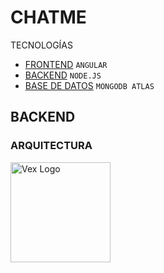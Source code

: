 # CHATME
TECNOLOGÍAS
* [FRONTEND](https://github.com/RoxiLi/proyectos-angularjs/edit/main/README.md##Terapol) `ANGULAR` 
* [BACKEND](https://github.com/RoxiLi/proyectos-angularjs/edit/main/README.md##Terapol) `NODE.JS` 
* [BASE DE DATOS](https://github.com/RoxiLi/proyectos-angularjs/edit/main/README.md##Terapol) `MONGODB ATLAS` 

## BACKEND
### ARQUITECTURA
 <img  height="160px"  width="160px"  style="float: left;"  src="https://upload.wikimedia.org/wikipedia/commons/c/cf/Angular_full_color_logo.svg"  alt="Vex Logo"> 






